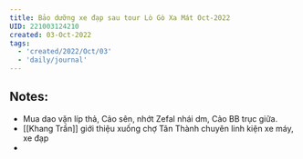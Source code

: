 ```yaml
---
title: Bảo dưỡng xe đạp sau tour Lò Gò Xa Mát Oct-2022
UID: 221003124210
created: 03-Oct-2022
tags:
  - 'created/2022/Oct/03'
  - 'daily/journal'
---
```

## Notes:
- Mua dao vặn líp thả, Cảo sên, nhớt Zefal nhái dm, Cảo BB trục giữa.
- [[Khang Trần]] giới thiệu xuống chợ Tân Thành chuyên linh kiện xe máy, xe đạp
- 
